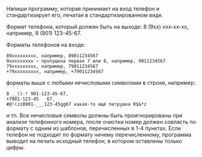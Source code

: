 Напиши программу, которая принимает на вход телефон и стандартизирует его, печатая в стандартизированном виде.

Формат телефона, который должен быть на выходе: 8 (9xx) xxx-xx-xx, например, 8 (901) 123-45-67.

Форматы телефонов на входе:

```
89xxxxxxxxx, например, 89011234567
9xxxxxxxxx — пропущена первая 7 или 8, например, 9011234567
79xxxxxxxxx, например, 79011234567
+79xxxxxxxxx, например, +79011234567
```

форматы выше с любыми нечисловыми символами в строке, например:

```
8 __()-! 901-123-45-67,
+7901-123-45   67,
#@!(zz8901-___123-45gg67 какая-то ещё петрушка R$&*z
```

и тп. Все нечисловые символы должны быть проигнорированы при анализе телефонного номера, после очистки номер должен совпасть по формату с одним из шаблонов, перечисленных в 1-4 пунктах.
Если телефон не подходит по формату ничему перечисленному, программа выводит на печать исходный телефон, в котором оставлены только цифры.
